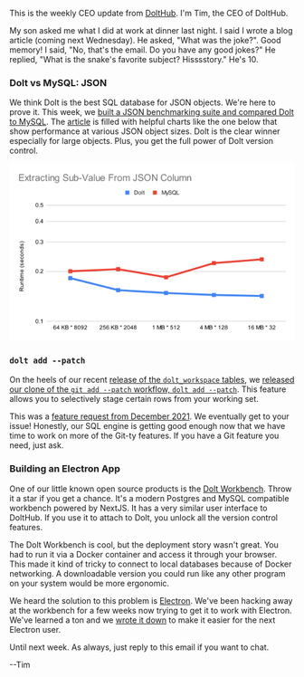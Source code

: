 This is the weekly CEO update from [DoltHub](https://www.dolthub.com/). I'm Tim, the CEO of DoltHub. 

My son asked me what I did at work at dinner last night. I said I wrote a blog article (coming next Wednesday). He asked, "What was the joke?". Good memory! I said, "No, that's the email. Do you have any good jokes?" He replied, "What is the snake's favorite subject? Hisssstory." He's 10.

### Dolt vs MySQL: JSON

We think Dolt is the best SQL database for JSON objects. We're here to prove it. This week, we [built a JSON benchmarking suite and compared Dolt to MySQL](https://www.dolthub.com/blog/2024-09-09-json-mysql-vs-dolt/). The [article](https://www.dolthub.com/blog/2024-09-09-json-mysql-vs-dolt/) is filled with helpful charts like the one below that show performance at various JSON object sizes. Dolt is the clear winner especially for large objects. Plus, you get the full power of Dolt version control.

[![JSON Extract Performance Comparison](../images/json-extract-perf.png)](https://www.dolthub.com/blog/2024-09-09-json-mysql-vs-dolt/)

### `dolt add --patch`

On the heels of our recent [release of the `dolt_workspace` tables](https://www.dolthub.com/blog/2024-08-29-workspace-updates/), we [released our clone of the `git add --patch` workflow, `dolt add --patch`](https://www.dolthub.com/blog/2024-09-10-dolt-add--patch/). This feature allows you to selectively stage certain rows from your working set. 

This was a [feature request from December 2021](https://github.com/dolthub/dolt/issues/2465). We eventually get to your issue! Honestly, our SQL engine is getting good enough now that we have time to work on more of the Git-ty features. If you have a Git feature you need, just ask.

### Building an Electron App

One of our little known open source products is the [Dolt Workbench](https://github.com/dolthub/dolt-workbench). Throw it a star if you get a chance. It's a modern Postgres and MySQL compatible workbench powered by NextJS. It has a very similar user interface to DoltHub. If you use it to attach to Dolt, you unlock all the version control features. 

The Dolt Workbench is cool, but the deployment story wasn't great. You had to run it via a Docker container and access it through your browser. This made it kind of tricky to connect to local databases because of Docker networking. A downloadable version you could run like any other program on your system would be more ergonomic. 

We heard the solution to this problem is [Electron](https://www.electronjs.org/). We've been hacking away at the workbench for a few weeks now trying to get it to work with Electron. We've learned a ton and we [wrote it down](https://www.dolthub.com/blog/2024-09-11-building-an-electron-app-with-nextjs/) to make it easier for the next Electron user. 

Until next week. As always, just reply to this email if you want to chat.

--Tim